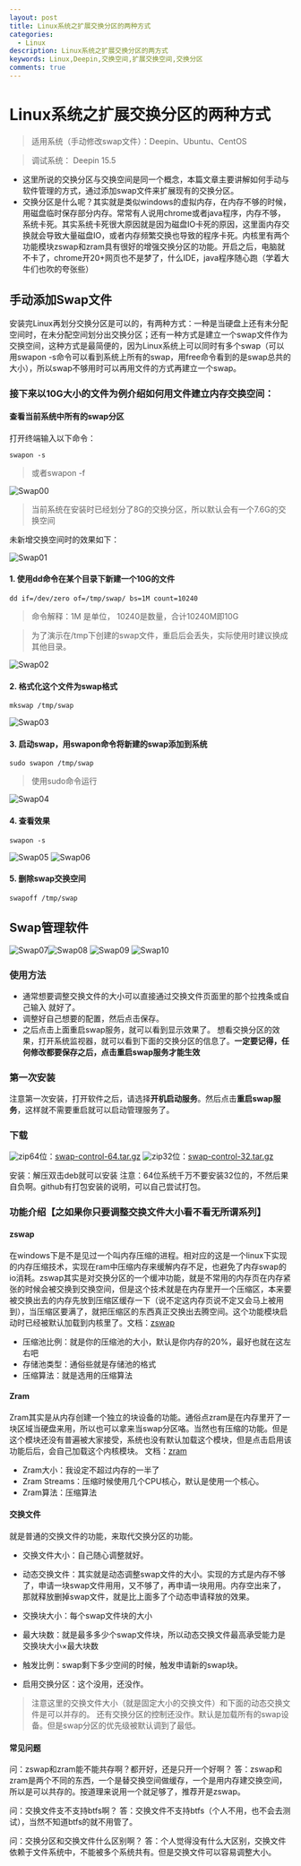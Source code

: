 ```yaml
---
layout: post
title: Linux系统之扩展交换分区的两种方式
categories:
  - Linux
description: Linux系统之扩展交换分区的两方式
keywords: Linux,Deepin,交换空间,扩展交换空间,交换分区
comments: true
---
```



# Linux系统之扩展交换分区的两种方式
> 适用系统（手动修改swap文件）：Deepin、Ubuntu、CentOS

> 调试系统： Deepin 15.5


* 这里所说的交换分区与交换空间是同一个概念，本篇文章主要讲解如何手动与软件管理的方式，通过添加swap文件来扩展现有的交换分区。
* 交换分区是什么呢？其实就是类似windows的虚拟内存，在内存不够的时候，用磁盘临时保存部分内存。常常有人说用chrome或者java程序，内存不够，系统卡死。其实系统卡死很大原因就是因为磁盘IO卡死的原因，这里面内存交换就会导致大量磁盘IO，或者内存频繁交换也导致的程序卡死。内核里有两个功能模块zswap和zram具有很好的增强交换分区的功能。开启之后，电脑就不卡了，chrome开20+网页也不是梦了，什么IDE，java程序随心跑（学着大牛们也吹的夸张些）

## 手动添加Swap文件
安装完Linux再划分交换分区是可以的，有两种方式：一种是当硬盘上还有未分配空间时，在未分配空间划分出交换分区；还有一种方式是建立一个swap文件作为交换空间，这种方式是最简便的，因为Linux系统上可以同时有多个swap（可以用swapon -s命令可以看到系统上所有的swap，用free命令看到的是swap总共的大小），所以swap不够用时可以再用文件的方式再建立一个swap。

### 接下来以10G大小的文件为例介绍如何用文件建立内存交换空间：
#### 查看当前系统中所有的swap分区
打开终端输入以下命令：
```
swapon -s
```
>或者swapon -f


![Swap00](/images/posts/Linux/Swap00.png)

> 当前系统在安装时已经划分了8G的交换分区，所以默认会有一个7.6G的交换空间

未新增交换空间时的效果如下：

![Swap01](/images/posts/Linux/Swap01.png)

#### 1. 使用dd命令在某个目录下新建一个10G的文件
```
dd if=/dev/zero of=/tmp/swap/ bs=1M count=10240
```
> 命令解释：1M 是单位， 10240是数量，合计10240M即10G

>为了演示在/tmp下创建的swap文件，重启后会丢失，实际使用时建议换成其他目录。 

![Swap02](/images/posts/Linux/Swap02.png)

#### 2. 格式化这个文件为swap格式
```
mkswap /tmp/swap
```
![Swap03](/images/posts/Linux/Swap03.png)

#### 3. 启动swap，用swapon命令将新建的swap添加到系统
```
sudo swapon /tmp/swap
```
>使用sudo命令运行

![Swap04](/images/posts/Linux/Swap04.png)
#### 4. 查看效果
```
swapon -s
```
![Swap05](/images/posts/Linux/Swap05.png)
![Swap06](/images/posts/Linux/Swap06.png)

#### 5. 删除swap交换空间
```
swapoff /tmp/swap
```

## Swap管理软件
![Swap07](/images/posts/Linux/Swap07.png)![Swap08](/images/posts/Linux/Swap08.png)
![Swap09](/images/posts/Linux/Swap09.png)
![Swap10](/images/posts/Linux/Swap10.png)

### 使用方法
* 通常想要调整交换文件的大小可以直接通过交换文件页面里的那个拉拽条或自己输入 就好了。
* 调整好自己想要的配置，然后点击保存。
* 之后点击上面重启swap服务，就可以看到显示效果了。
想看交换分区的效果，打开系统监视器，就可以看到下面的交换分区的信息了。**一定要记得，任何修改都要保存之后，点击重启swap服务才能生效**

### 第一次安装
注意第一次安装，打开软件之后，请选择**开机启动服务**。然后点击**重启swap服务**，这样就不需要重启就可以启动管理服务了。

### 下载

![zip](/images/posts/Linux/zip.gif)64位：[swap-control-64.tar.gz](/images/posts/Linux/swap-control-64.tar.gz)
![zip](/images/posts/Linux/zip.gif)32位：[swap-control-32.tar.gz](/images/posts/Linux/swap-control-32.tar.gz)

安装：解压双击deb就可以安装
注意：64位系统千万不要安装32位的，不然后果自负啊。github有打包安装的说明，可以自己尝试打包。
### 功能介绍【之如果你只要调整交换文件大小看不看无所谓系列】
#### zswap
在windows下是不是见过一个叫内存压缩的进程。相对应的这是一个linux下实现的内存压缩技术，实现在ram中压缩内存来缓解内存不足，也避免了内存swap的io消耗。zswap其实是对交换分区的一个缓冲功能，就是不常用的内存页在内存紧张的时候会被交换到交换空间，但是这个技术就是在内存里开一个压缩区，本来要被交换出去的内存先放到压缩区缓存一下（说不定这内存页说不定又会马上被用到），当压缩区要满了，就把压缩区的东西真正交换出去腾空间。这个功能模块启动时已经被默认加载到内核里了。文档：[zswap](/images/posts/Linux/zswap.txt)

* 压缩池比例：就是你的压缩池的大小，默认是你内存的20%，最好也就在这左右吧
* 存储池类型：通俗些就是存储池的格式
* 压缩算法：就是选用的压缩算法


#### Zram
Zram其实是从内存创建一个独立的块设备的功能。通俗点zram是在内存里开了一块区域当硬盘来用，所以也可以拿来当swap分区咯。当然也有压缩的功能。但是这个模块还没有普遍被大家接受，系统也没有默认加载这个模块，但是点击启用该功能后后，会自己加载这个内核模块。
文档：[zram](/images/posts/Linux/zram.txt)

* Zram大小：我设定不超过内存的一半了
* Zram Streams：压缩时候使用几个CPU核心，默认是使用一个核心。
* Zram算法：压缩算法


#### 交换文件
就是普通的交换文件的功能，来取代交换分区的功能。

* 交换文件大小：自己随心调整就好。
* 动态交换文件：其实就是动态调整swap文件的大小。实现的方式是内存不够了，申请一块swap文件用用，又不够了，再申请一块用用。内存空出来了，那就释放删掉swap文件，就是比上面多了个动态申请释放的效果。

* 交换块大小：每个swap文件块的大小
* 最大块数：就是最多多少个swap文件块，所以动态交换文件最高承受能力是 交换块大小×最大块数
* 触发比例：swap剩下多少空间的时候，触发申请新的swap块。
* 启用交换分区：这个没用，还没作。

>注意这里的交换文件大小（就是固定大小的交换文件）和下面的动态交换文件是可以并存的。
还有交换分区的控制还没作。默认是加载所有的swap设备。但是swap分区的优先级被默认调到了最低。

#### 常见问题
问：zswap和zram能不能共存啊？都开好，还是只开一个好啊？
答：zswap和zram是两个不同的东西，一个是替交换空间做缓存，一个是用内存建交换空间，所以是可以共存的。按道理来说用一个就足够了，推荐开是zswap。

问：交换文件支不支持btfs啊？
答：交换文件不支持btfs（个人不用，也不会去测试），当然不知道btfs的就不用管了。

问：交换分区和交换文件什么区别啊？
答：个人觉得没有什么大区别，交换文件依赖于文件系统中，不能被多个系统共有。但是交换文件可以容易调整大小。


